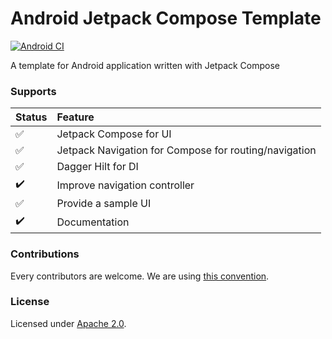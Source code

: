 # Android Jetpack Compose Template
[![Android CI](https://github.com/mcatta/android-compose-template/actions/workflows/ci.yml/badge.svg)](https://github.com/mcatta/android-compose-template/actions/workflows/ci.yml)

A template for Android application written with Jetpack Compose

### Supports

Status | Feature
:-------------| :-------------|
:white_check_mark: | Jetpack Compose for UI |
:white_check_mark: | Jetpack Navigation for Compose for routing/navigation |
:white_check_mark: | Dagger Hilt for DI |
:heavy_check_mark: | Improve navigation controller |
:white_check_mark: | Provide a sample UI |
:heavy_check_mark: | Documentation |

### Contributions

Every contributors are welcome. We are using [this convention](https://www.conventionalcommits.org/en/v1.0.0/).

### License
Licensed under [Apache 2.0](https://github.com/mcatta/android-compose-template/blob/main/LICENSE).
